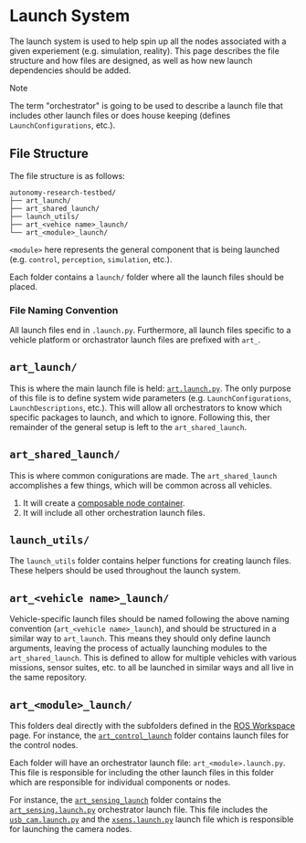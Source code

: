 # Launch System

The launch system is used to help spin up all the nodes associated with a given experiement (e.g. simulation, reality). This page describes the file structure and how files are designed, as well as how new launch dependencies should be added.

> [!NOTE]
> The term "orchestrator" is going to be used to describe a launch file that includes other launch files or does house keeping (defines `LaunchConfigurations`, etc.).

## File Structure

The file structure is as follows:

```
autonomy-research-testbed/
├── art_launch/
├── art_shared_launch/
├── launch_utils/
├── art_<vehice name>_launch/
└── art_<module>_launch/
```

`<module>` here represents the general component that is being launched (e.g. `control`, `perception`, `simulation`, etc.).

Each folder contains a `launch/` folder where all the launch files should be placed.

### File Naming Convention

All launch files end in `.launch.py`. Furthermore, all launch files specific to a vehicle platform or orchastrator launch files are prefixed with `art_`.

## `art_launch/`

This is where the main launch file is held: [`art.launch.py`](../../workspace/src/common/launch/art_launch/launch/art.launch.py). The only purpose of this file is to define system wide parameters (e.g. `LaunchConfigurations`, `LaunchDescriptions`, etc.). This will allow all orchestrators to know which specific packages to launch, and which to ignore. Following this, ther remainder of the general setup is left to the `art_shared_launch`.

## `art_shared_launch/`

This is where common conigurations are made. The `art_shared_launch` accomplishes a few things, which will be common across all vehicles.

1. It will create a [composable node container](https://docs.ros.org/en/galactic/How-To-Guides/Launching-composable-nodes.html).
2. It will include all other orchestration launch files.

## `launch_utils/`

The `launch_utils` folder contains helper functions for creating launch files. These helpers should be used throughout the launch system.

## `art_<vehicle name>_launch/`

Vehicle-specific launch files should be named following the above naming convention (`art_<vehicle name>_launch`), and should be structured in a similar way to `art_launch`. This means they should only define launch arguments, leaving the process of actually launching modules to the `art_shared_launch`. This is defined to allow for multiple vehicles with various missions, sensor suites, etc. to all be launched in similar ways and all live in the same repository.

## `art_<module>_launch/`

This folders deal directly with the subfolders defined in the [ROS Workspace](./ros_workspace.md) page. For instance, the [`art_control_launch`](../../workspace/src/common/launch/art_control_launch/) folder contains launch files for the control nodes.

Each folder will have an orchestrator launch file: `art_<module>.launch.py`. This file is responsible for including the other launch files in this folder which are responsible for individual components or nodes.

For instance, the [`art_sensing_launch`](../../workspace/src/common/launch/art_sensing_launch/) folder contains the [`art_sensing.launch.py`](../../workspace/src/common/launch/art_sensing_launch/launch/art_sensing.launch.py) orchestrator launch file. This file includes the [`usb_cam.launch.py`](../../workspace/src/common/launch/art_sensing_launch/launch/usb_cam.launch.py) and the [`xsens.launch.py`](../../workspace/src/common/launch/art_sensing_launch/launch/xsens.launch.py) launch file which is responsible for launching the camera nodes.
